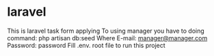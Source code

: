 # laravel
This is laravel task form applying
To using manager you have to doing command: php artisan db:seed
Where 
E-mail: manager@manager.com
Password: password
Fill .env. root file to run this project
